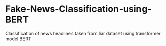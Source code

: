 # Fake-News-Classification-using-BERT
Classification of news headlines taken from liar dataset using transformer model BERT
